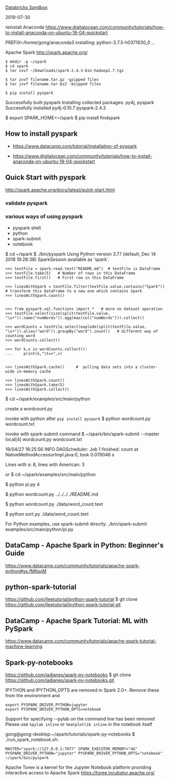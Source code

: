 [Databricks Sandbox](https://community.cloud.databricks.com)

2019-07-30

reinstall Anaconda
https://www.digitalocean.com/community/tutorials/how-to-install-anaconda-on-ubuntu-18-04-quickstart


PREFIX=/home/gong/anaconda3
installing: python-3.7.3-h0371630_0 ...



Apache Spark
http://spark.apache.org/

```
$ mkdir -p ~/spark
$ cd spark
$ tar zxvf ~/Downloads/spark-2.4.3-bin-hadoop2.7.tgz

$ tar zxvf filename.tar.gz -gzipped files
$ tar jxvf filename.tar.bz2 -bzipped files

$ pip install pyspark
```
Successfully built pyspark
Installing collected packages: py4j, pyspark
Successfully installed py4j-0.10.7 pyspark-2.4.3


$ export SPARK_HOME=~/spark
$ pip install findspark

## How to install pyspark
- https://www.datacamp.com/tutorial/installation-of-pyspark

- https://www.digitalocean.com/community/tutorials/how-to-install-anaconda-on-ubuntu-18-04-quickstart

## Quick Start with pyspark
http://spark.apache.org/docs/latest/quick-start.html

### validate pyspark

### various ways of using pyspark

* pyspark shell
* python <pyspark script>
* spark-submit
* notebook

$ cd ~/spark
$ ./bin/pyspark
Using Python version 3.7.1 (default, Dec 14 2018 19:28:38)
SparkSession available as 'spark'.
```
>>> textFile = spark.read.text("README.md")  # textFile is DataFrame
>>> textFile.take(5)   # Number of rows in this DataFrame
>>> textFile.first()   # First row in this DataFrame

>>> linesWithSpark = textFile.filter(textFile.value.contains("Spark"))  # transform this DataFrame to a new one which contains Spark
>>> linesWithSpark.count()


>>> from pyspark.sql.functions import *   # more on dataset operation
>>> textFile.select(size(split(textFile.value, "\s+")).name("numWords")).agg(max(col("numWords"))).collect()

>>> wordCounts = textFile.select(explode(split(textFile.value, "\s+")).alias("word")).groupBy("word").count()   # different way of counting word
>>> wordCounts.collect()

>>> for k,v in wordCounts.collect():
...     print(k,"\t=>",v)


>>> linesWithSpark.cache()     #  pulling data sets into a cluster-wide in-memory cache

>>> linesWithSpark.count()
>>> linesWithSpark.take(5)
>>> linesWithSpark.collect()
```

$ cd ~/spark/examples/src/main/python

create a wordcount.py

invoke with python after `pip install pyspark`
$ python wordcount.py wordcount.txt

invoke with spark-submit command
$ ~/spark/bin/spark-submit --master local[4] wordcount.py wordcount.txt


19/04/27 18:25:56 INFO DAGScheduler: Job 1 finished: count at NativeMethodAccessorImpl.java:0, took 0.078046 s
>>>>>>>>>>>>>>>>>>>>>>>>>>>>>>>>>
Lines with a: 8, lines with American: 3
>>>>>>>>>>>>>>>>>>>>>>>>>>>>>>>>>



or 
$ cd ~/spark/examples/src/main/python

$ python pi.py 4

$ python wordcount.py  ../../../../README.md 

$ python wordcount.py  ./data/word_count.text 

$ python sort.py  ./data/word_count.text 


For Python examples, use spark-submit directly:
./bin/spark-submit examples/src/main/python/pi.py


## DataCamp - Apache Spark in Python: Beginner's Guide
https://www.datacamp.com/community/tutorials/apache-spark-python#gs.fMIIqxM


## python-spark-tutorial
https://github.com/jleetutorial/python-spark-tutorial
$ git clone https://github.com/jleetutorial/python-spark-tutorial.git


## DataCamp - Apache Spark Tutorial: ML with PySpark
https://www.datacamp.com/community/tutorials/apache-spark-tutorial-machine-learning


## Spark-py-notebooks
https://github.com/jadianes/spark-py-notebooks
$ git clone https://github.com/jadianes/spark-py-notebooks.git


IPYTHON and IPYTHON_OPTS are removed in Spark 2.0+. Remove these from the environment and 
```
export PYSPARK_DRIVER_PYTHON=jupyter 
export PYSPARK_DRIVER_PYTHON_OPTS=notebook
```


Support for specifying --pylab on the command line has been removed
Please use `%pylab inline` or `%matplotlib inline` in the notebook itself

gong@gong-desktop:~/spark/tutorials/spark-py-notebooks
$ ./run_spark_notebook.sh:

```
MASTER="spark://127.0.0.1:7077" SPARK_EXECUTOR_MEMORY="4G" PYSPARK_DRIVER_PYTHON="jupyter" PYSPARK_DRIVER_PYTHON_OPTS="notebook" ~/spark/bin/pyspark
```

Apache Toree is a kernel for the Jupyter Notebook platform providing interactive access to Apache Spark
https://toree.incubator.apache.org/

